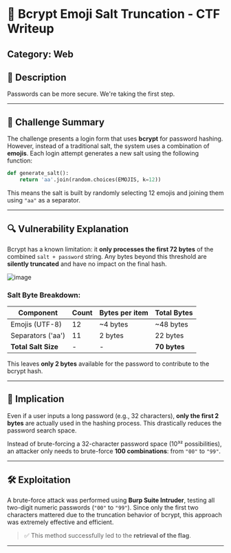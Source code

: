 
# 🔐 Bcrypt Emoji Salt Truncation - CTF Writeup

## Category: Web  

## 📝 Description
Passwords can be more secure. We're taking the first step.   


---

## 📌 Challenge Summary

The challenge presents a login form that uses **bcrypt** for password hashing. However, instead of a traditional salt, the system uses a combination of **emojis**. Each login attempt generates a new salt using the following function:

```python
def generate_salt():
    return 'aa'.join(random.choices(EMOJIS, k=12))
```

This means the salt is built by randomly selecting 12 emojis and joining them using `"aa"` as a separator.

---

## 🔍 Vulnerability Explanation

Bcrypt has a known limitation: it **only processes the first 72 bytes** of the combined `salt + password` string. Any bytes beyond this threshold are **silently truncated** and have no impact on the final hash.

![image](https://github.com/user-attachments/assets/e4657dd0-e6ca-47a4-aa81-d4f4532a111b)

### Salt Byte Breakdown:

| Component             | Count   | Bytes per item | Total Bytes |
|-----------------------|---------|----------------|-------------|
| Emojis (UTF-8)        | 12      | ~4 bytes       | ~48 bytes   |
| Separators ('aa')     | 11      | 2 bytes        | 22 bytes    |
| **Total Salt Size**   | -       | -              | **70 bytes** |

This leaves **only 2 bytes** available for the password to contribute to the bcrypt hash.

---

## 🚨 Implication

Even if a user inputs a long password (e.g., 32 characters), **only the first 2 bytes** are actually used in the hashing process. This drastically reduces the password search space.

Instead of brute-forcing a 32-character password space (10³² possibilities), an attacker only needs to brute-force **100 combinations**: from `"00"` to `"99"`.

---

## 🛠️ Exploitation

A brute-force attack was performed using **Burp Suite Intruder**, testing all two-digit numeric passwords (`"00"` to `"99"`). Since only the first two characters mattered due to the truncation behavior of bcrypt, this approach was extremely effective and efficient.

> ✅ This method successfully led to the **retrieval of the flag**.

---



